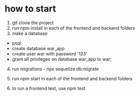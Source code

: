 # how to start
1. git clone the project
2. run npm install in each of the frontend and backend folders
3. make a database
-   psql
-   create database war_app
-   create user war with password '123'
-   grant all privileges on database war_app to war;

4. run migrations -  npx sequelize db:migrate

5. run npm start in each of the frontend and backend folders

6. to run a frontend test, use npm test
